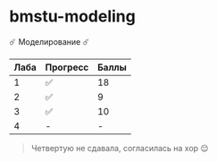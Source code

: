# bmstu-modeling
☄️ Моделирование ☄️

|Лаба|Прогресс|Баллы|
|-|-|-|
|1|✅|18|
|2|✅|9|
|3|✅|10|
|4|-|-|

> Четвертую не сдавала, согласилась на хор 😌
